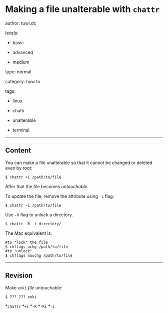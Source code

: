 # Making a file unalterable with `chattr`
author: tuwi.dc

levels:

  - basic

  - advanced

  - medium

type: normal

category: how to

tags:

  - linux

  - chattr

  - unalterable

  - terminal

---
## Content

You can make a file unalterable so that it cannot be changed or deleted even by root:
```
$ chattr +i /path/to/file
```

After that the file becomes *untouchable*.

To update the file, remove the attribute using `-i` flag:
```
$ chattr -i /path/to/file
```
Use `-R` flag to unlock a directory.
```
$ chattr -R -i directory/
```

The Mac equivalent is:
```
#to "lock" the file
$ chflags uchg /path/to/file
#to "unlock"
$ chflags nouchg /path/to/file
```

---
## Revision

Make `enki`  *file* untouchable:
```
$ ??? ??? enki
```
*`chattr`
*`+i`
*`-R`
*`-Ri`
*`-i`